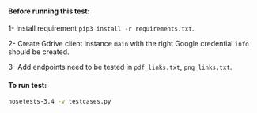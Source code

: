 #### Before running this test:

1- Install requirement `pip3 install -r requirements.txt`.

2- Create Gdrive client instance `main` with the right Google credential `info` should be created.

3- Add endpoints need to be tested in `pdf_links.txt`, `png_links.txt`.

#### To run test:
```bash
nosetests-3.4 -v testcases.py
```
